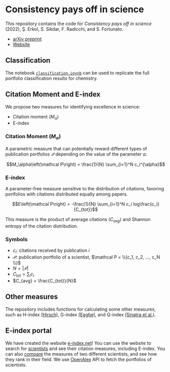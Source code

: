 # Consistency pays off in science

This repository contains the code for *Consistency pays off in science* (2022), Ş. Erkol, S. Sikdar, F. Radicchi, and S. Fortunato.
- [arXiv preprint](https://arxiv.org/abs/2210.08440)
- [Website](https://e-index.net/)

## Classification

The notebook [`classification.ipynb`](https://github.com/siragerkol/Consistency-pays-off-in-science/blob/main/classification.ipynb) can be used to replicate the full portfolio classification results for chemistry.

## Citation Moment and E-index

We propose two measures for identifying excellence in science:
- Citation moment $\left(M_\alpha\right)$
- E-index


### Citation Moment $\left(M_\alpha\right)$

A parametric measure that can potentially reward different types of publication portfolios $\mathcal P$ depending on the value of the parameter $\alpha$.

$$M_\alpha\left(\mathcal P\right) = \frac{1}{N} \sum_{i=1}^N c_i^{\alpha}$$


### E-index

A parameter-free measure sensitive to the distribution of citations, favoring portfolios with citations distributed equally among papers.

$$E\left(\mathcal P\right) = -\frac{1}{N} \sum_{i=1}^N c_i log\frac{c_i}{C_{tot}}$$

This measure is the product of average citations $\left(C_{avg}\right)$ and Shannon entropy of the citation distribution.


### Symbols

- $c_i$: citations received by publication $i$
- $\mathcal P$: publication portfolio of a scientist, $\mathcal P = \\{c_1, c_2, ..., c_N \\}$
- $N = |\mathcal P|$
- $C_{tot} = \sum_i c_i$
- $C_{avg} = \frac{C_{tot}}{N}$



## Other measures

The repository includes functions for calculating some other measures, such as H-index [(Hirsch)](https://www.pnas.org/doi/abs/10.1073/pnas.0507655102), G-index [(Egghe)](https://link.springer.com/article/10.1007/s11192-006-0144-7), and Q-index [(Sinatra et al.)](https://www.science.org/doi/full/10.1126/science.aaf5239).

## E-index portal

We have created the website [e-index.net](https://e-index.net/)! You can use the website to search for [scientists](https://e-index.net/author) and see their citation measures, including E-index. You can also [compare](https://e-index.net/compare) the measures of two different scientists, and see how they rank in their field. We use [OpenAlex](https://docs.openalex.org/) API to fetch the portfolios of scientists. 
